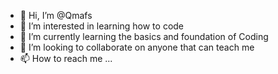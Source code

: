 - 👋 Hi, I’m @Qmafs
- 👀 I’m interested in learning how to code 
- 🌱 I’m currently learning the basics and foundation of Coding
- 💞️ I’m looking to collaborate on anyone that can teach me
- 📫 How to reach me ...

<!---
Qmafs/Qmafs is a ✨ special ✨ repository because its `README.md` (this file) appears on your GitHub profile.
You can click the Preview link to take a look at your changes.
--->
